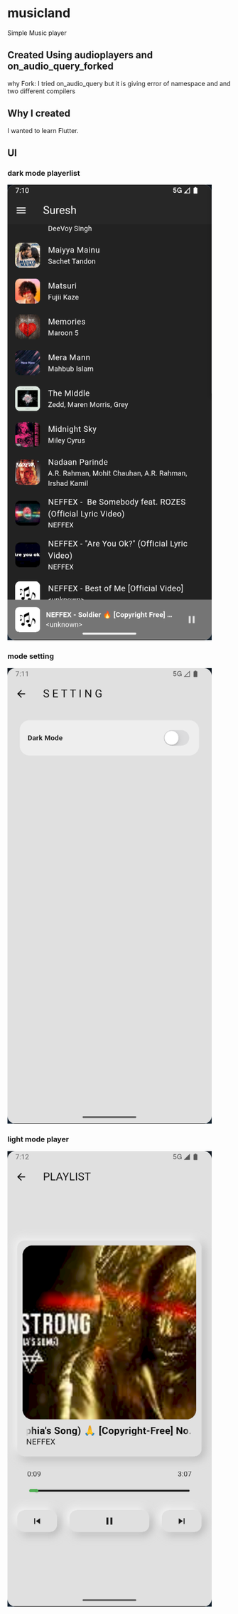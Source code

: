 # musicland

Simple Music player

## Created Using audioplayers and on_audio_query_forked

why Fork: I tried on_audio_query but it is giving error of namespace and and two different compilers

## Why I created

I wanted to learn Flutter.

## UI

### dark mode playerlist

![dark-mode](./images/dark-mode.png)

### mode setting

![mode setting](./images/mode-setting.png)

### light mode player

![player light mode](./images/light-mode.png)
